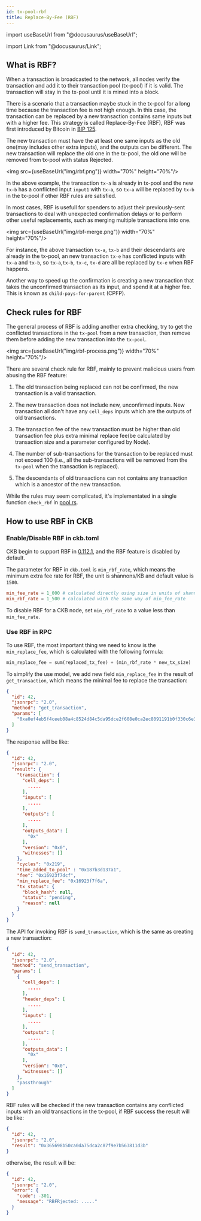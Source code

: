 ```yaml
---
id: tx-pool-rbf
title: Replace-By-Fee (RBF)
---
```


import useBaseUrl from "@docusaurus/useBaseUrl";

import Link from "@docusaurus/Link";

## What is RBF?

When a transaction is broadcasted to the network, all nodes verify the transaction and add it to their transaction pool (tx-pool) if it is valid. The transaction will stay in the tx-pool until it is mined into a block.

There is a scenario that a transaction maybe stuck in the tx-pool for a long time because the transaction fee is not high enough. In this case, the transaction can be replaced by a new transaction contains same inputs but with a higher fee. This strategy is called Replace-By-Fee (RBF), RBF was first introduced by Bitcoin in [BIP 125](https://github.com/bitcoin/bips/blob/master/bip-0125.mediawiki).

The new transaction must have the at least one same inputs as the old one(may includes other extra inputs), and the outputs can be different. The new transaction will replace the old one in the tx-pool, the old one will be removed from tx-pool with status Rejected.

<img src={useBaseUrl("img/rbf.png")} width="70%" height="70%"/>

In the above example, the transaction `tx-a` is already in tx-pool and the new `tx-b` has a conflicted input `input1` with `tx-a`, so `tx-a` will be replaced by `tx-b` in the tx-pool if other RBF rules are satisfied.

In most cases, RBF is usefull for spenders to adjust their previously-sent transactions to deal with unexpected confirmation delays or to perform other useful replacements, such as merging multiple transactions into one.

<img src={useBaseUrl("img/rbf-merge.png")} width="70%" height="70%"/>

For instance, the above transaction `tx-a`, `tx-b` and their descendants are already in the tx-pool, an new transaction `tx-e` has conflicted inputs with `tx-a` and `tx-b`, so `tx-a`,`tx-b`, `tx-c`, `tx-d` are all be replaced by `tx-e` when RBF happens.

Another way to speed up the confirmation is creating a new transaction that takes the unconfirmed transaction as its input, and spend it at a higher fee. This is known as `child-pays-for-parent` (CPFP).

## Check rules for RBF

The general process of RBF is adding another extra checking, try to get the conflicted transactions in the `tx-pool` from a new transaction, then remove them before adding the new transaction into the `tx-pool`.

<img src={useBaseUrl("img/rbf-process.png")} width="70%" height="70%"/>

There are several check rule for RBF, mainly to prevent malicious users from abusing the RBF feature:

1. The old transaction being replaced can not be confirmed, the new transaction is a valid transaction.

2. The new transaction does not include new, unconfirmed inputs. New transaction all don't have any `cell_deps` inputs which are the outputs of old transactions.

3. The transaction fee of the new transaction must be higher than old transaction fee plus extra minimal replace fee(be calculated by transaction size and a parameter configured by Node).

4. The number of sub-transactions for the transaction to be replaced must not exceed 100 (i.e., all the sub-transactions will be removed from the `tx-pool` when the transaction is replaced).

5. The descendants of old transactions can not contains any transaction which is a ancestor of the new transaction.

While the rules may seem complicated, it's implementated in a single function `check_rbf` in [pool.rs](https://github.com/nervosnetwork/ckb/blob/2f44fb0ca6a73ae77b4805b8f087a3b9913ac8f5/tx-pool/src/pool.rs#L527-L629).

## How to use RBF in CKB

### Enable/Disable RBF in ckb.toml

CKB begin to support RBF in [0.112.1](https://github.com/nervosnetwork/ckb/releases/tag/v0.112.1), and the RBF feature is disabled by default.

The parameter for RBF in `ckb.toml` is `min_rbf_rate`, which means the minimum extra fee rate for RBF, the unit is shannons/KB and default value is `1500`.

```toml
min_fee_rate = 1_000 # calculated directly using size in units of shannons/KB
min_rbf_rate = 1_500 # calculated with the same way of min_fee_rate
```

To disable RBF for a CKB node, set `min_rbf_rate` to a value less than `min_fee_rate`.

### Use RBF in RPC

To use RBF, the most important thing we need to know is the `min_replace_fee`, which is calculated with the following formula:

```rust
min_replace_fee = sum(replaced_tx_fee) + (min_rbf_rate * new_tx_size)
```

To simplify the use model, we add new field `min_replace_fee` in the result of `get_transaction`, which means the minimal fee to replace the transaction:

```json
{
  "id": 42,
  "jsonrpc": "2.0",
  "method": "get_transaction",
  "params": [
    "0xa0ef4eb5f4ceeb08a4c8524d84c5da95dce2f608e0ca2ec8091191b0f330c6e3"
  ]
}
```

The response will be like:

```json
{
  "id": 42,
  "jsonrpc": "2.0",
  "result": {
    "transaction": {
      "cell_deps": [
        .....
      ],
      "inputs": [
        .....
      ],
      "outputs": [
        .....
      ],
      "outputs_data": [
        "0x"
      ],
      "version": "0x0",
      "witnesses": []
    },
    "cycles": "0x219",
    "time_added_to_pool" : "0x187b3d137a1",
    "fee": "0x16923f7dcf",
    "min_replace_fee": "0x16923f7f6a",
    "tx_status": {
      "block_hash": null,
      "status": "pending",
      "reason": null
    }
  }
}
```

The API for invoking RBF is `send_transaction`, which is the same as creating a new transaction:

```json
{
  "id": 42,
  "jsonrpc": "2.0",
  "method": "send_transaction",
  "params": [
    {
      "cell_deps": [
        .....
      ],
      "header_deps": [
        .....
      ],
      "inputs": [
        .....
      ],
      "outputs": [
        .....
      ],
      "outputs_data": [
        "0x"
      ],
      "version": "0x0",
      "witnesses": []
    },
    "passthrough"
  ]
}
```

RBF rules will be checked if the new transaction contains any conflicted inputs with an old transactions in the tx-pool, if RBF success the result will be like:

```json
{
  "id": 42,
  "jsonrpc": "2.0",
  "result": "0x365698b50ca0da75dca2c87f9e7b563811d3b"
}
```

otherwise, the result will be:

```json
{
  "id": 42,
  "jsonrpc": "2.0",
  "error": {
    "code": -301,
    "message": "RBFRjected: ....."
  }
}
```